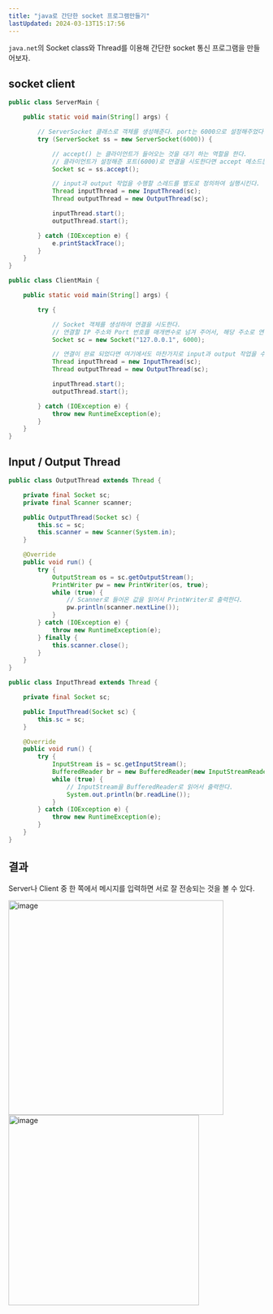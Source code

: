 ```yaml
---
title: "java로 간단한 socket 프로그램만들기"
lastUpdated: 2024-03-13T15:17:56
---
```


`java.net`의 Socket class와 Thread를 이용해 간단한 socket 통신 프로그램을 만들어보자.

## socket client

```java
public class ServerMain {

    public static void main(String[] args) {

        // ServerSocket 클래스로 객체를 생성해준다. port는 6000으로 설정해주었다.
        try (ServerSocket ss = new ServerSocket(6000)) {

            // accept() 는 클라이언트가 들어오는 것을 대기 하는 역할을 한다.
            // 클라이언트가 설정해준 포트(6000)로 연결을 시도한다면 accept 메소드는 대기를 풀고, 클라이언트와 연결시키는 Socket 클래스를 생성하여 반환한다.
            Socket sc = ss.accept();

            // input과 output 작업을 수행할 스레드를 별도로 정의하여 실행시킨다.
            Thread inputThread = new InputThread(sc);
            Thread outputThread = new OutputThread(sc);

            inputThread.start();
            outputThread.start();

        } catch (IOException e) {
            e.printStackTrace();
        }
    }
}
```

```java
public class ClientMain {

    public static void main(String[] args) {

        try {

            // Socket 객체를 생성하여 연결을 시도한다.
            // 연결할 IP 주소와 Port 번호를 매개변수로 넘겨 주어서, 해당 주소로 연결을 시도하게 한다.
            Socket sc = new Socket("127.0.0.1", 6000);

            // 연결이 완료 되었다면 여기에서도 마찬가지로 input과 output 작업을 수행할 스레드를 별도로 정의하여 실행시킨다
            Thread inputThread = new InputThread(sc);
            Thread outputThread = new OutputThread(sc);

            inputThread.start();
            outputThread.start();

        } catch (IOException e) {
            throw new RuntimeException(e);
        }
    }
}
```

## Input / Output Thread

```java
public class OutputThread extends Thread {

    private final Socket sc;
    private final Scanner scanner;

    public OutputThread(Socket sc) {
        this.sc = sc;
        this.scanner = new Scanner(System.in);
    }

    @Override
    public void run() {
        try {
            OutputStream os = sc.getOutputStream();
            PrintWriter pw = new PrintWriter(os, true);
            while (true) {
                // Scanner로 들어온 값을 읽어서 PrintWriter로 출력한다.
                pw.println(scanner.nextLine());
            }
        } catch (IOException e) {
            throw new RuntimeException(e);
        } finally {
            this.scanner.close();
        }
    }
}
```

```java
public class InputThread extends Thread {

    private final Socket sc;

    public InputThread(Socket sc) {
        this.sc = sc;
    }

    @Override
    public void run() {
        try {
            InputStream is = sc.getInputStream();
            BufferedReader br = new BufferedReader(new InputStreamReader(is));
            while (true) {
                // InputStream을 BufferedReader로 읽어서 출력한다.
                System.out.println(br.readLine());
            }
        } catch (IOException e) {
            throw new RuntimeException(e);
        }
    }
}
```

## 결과

Server나 Client 중 한 쪽에서 메시지를 입력하면 서로 잘 전송되는 것을 볼 수 있다.

<img width="423" alt="image" src="https://user-images.githubusercontent.com/81006587/233892297-59da0153-d3fe-4ab5-985c-d6a329f453a9.png">
<img width="375" alt="image" src="https://user-images.githubusercontent.com/81006587/233892339-1d23c64f-2dd3-4475-a3be-31859465871d.png">
